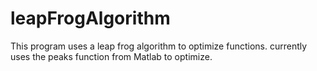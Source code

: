 # leapFrogAlgorithm
This program uses a leap frog algorithm to optimize functions. currently uses the peaks function from Matlab to optimize.
